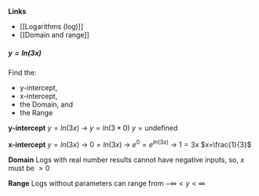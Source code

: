 **Links**
- [[Logarithms (log)]] 
- [[Domain and range]] 

##### $y=ln(3x)$
Find the:
- y-intercept,
- x-intercept,
- the Domain, and
- the Range

**y-intercept**
$y=ln(3x)$
-> $y=ln(3*0)$
$y=\text{undefined}$

**x-intercept**
$y=ln(3x)$
-> $0=ln(3x)$
-> $e^{0} = e^{ln(3x)}$
-> $1=3x$
$x=\frac{1}{3}$

**Domain**
Logs with real number results cannot have negative inputs, so, $x$ must be $> 0$ 

**Range**
Logs without parameters can range from $-\infty < y < \infty$
